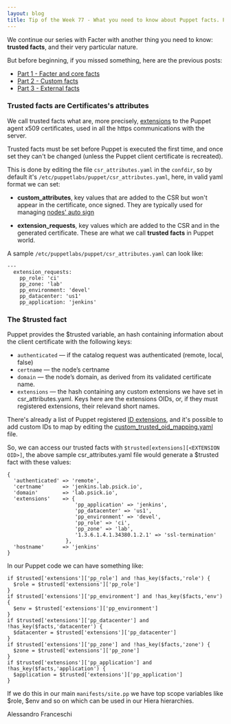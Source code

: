 ```yaml
---
layout: blog
title: Tip of the Week 77 - What you need to know about Puppet facts. Part 4 - Trusted facts
---
```


We continue our series with Facter with another thing you need to know: **trusted facts**, and their very particular nature.

But before beginning, if you missed something, here are the previous posts:
- [Part 1 - Facter and core facts](https://www.example42.com/2018/05/28/what-you-need-to-know-about-puppet-facts-part-1-core_facts/)
- [Part 2 - Custom facts](https://www.example42.com/2018/06/04/what-you-need-to-know-about-puppet-facts-part-2-custom_facts/)
- [Part 3 - External facts](https://www.example42.com/2018/06/11/what-you-need-to-know-about-puppet-facts-part-3-external_facts/)


### Trusted facts are Certificates's attributes

We call trusted facts what are, more precisely, [extensions](https://puppet.com/docs/puppet/5.3/ssl_attributes_extensions.html) to the Puppet agent x509 certificates, used in all the https communications with the server.

Trusted facts must be set before Puppet is executed the first time, and once set they can't be changed (unless the Puppet client certificate is recreated).

This is done by editing the file ```csr_attributes.yaml``` in the ```confdir```, so by default it's ```/etc/puppetlabs/puppet/csr_attributes.yaml```, here, in valid yaml format we can set:

- **custom_attributes**, key values that are added to the CSR but won't appear in the certificate, once signed.
They are typically used for managing [nodes' auto sign](https://puppet.com/docs/puppet/5.3/ssl_autosign.html)

- **extension_requests**, key values which are added to the CSR and in the generated certificate. These are what we call **trusted facts** in Puppet world.

A sample ```/etc/puppetlabs/puppet/csr_attributes.yaml``` can look like:

    ---
      extension_requests:
        pp_role: 'ci'
        pp_zone: 'lab'
        pp_environment: 'devel'
        pp_datacenter: 'us1'
        pp_application: 'jenkins'


### The $trusted fact

Puppet provides the $trusted variable, an hash containing information about the client certificate with the following keys:

- ```authenticated``` — if the catalog request was authenticated (remote, local, false)
- ```certname``` — the node’s certname
- ```domain``` — the node’s domain, as derived from its validated certificate name.
- ```extensions``` — the hash containing any custom extensions we have set in csr_attributes.yaml. Keys here are the extensions OIDs, or, if they must registered extensions, their relevand short names.

There's already a list of Puppet registered [ID extensions](https://puppet.com/docs/puppet/5.3/ssl_attributes_extensions.html#puppet-specific-registered-ids), and it's possible to add custom IDs to map by editing the [custom_trusted_oid_mapping.yaml](https://puppet.com/docs/puppet/5.3/config_file_oid_map.html) file.

So, we can access our trusted facts with ```$trusted[extensions][<EXTENSION OID>]```, the above sample csr_attributes.yaml file would generate a $trusted fact with these values:

    {
      'authenticated' => 'remote',
      'certname'      => 'jenkins.lab.psick.io',
      'domain'        => 'lab.psick.io',
      'extensions'    => {
                          'pp_application' => 'jenkins',
                          'pp_datacenter' => 'us1',
                          'pp_environment' => 'devel',
                          'pp_role' => 'ci',
                          'pp_zone' => 'lab',
                          '1.3.6.1.4.1.34380.1.2.1' => 'ssl-termination'
                       },
      'hostname'      => 'jenkins'
    }

In our Puppet code we can have something like:

    if $trusted['extensions']['pp_role'] and !has_key($facts,'role') {
      $role = $trusted['extensions']['pp_role']
    }
    if $trusted['extensions']['pp_environment'] and !has_key($facts,'env') {
      $env = $trusted['extensions']['pp_environment']
    }
    if $trusted['extensions']['pp_datacenter'] and !has_key($facts,'datacenter') {
      $datacenter = $trusted['extensions']['pp_datacenter']
    }
    if $trusted['extensions']['pp_zone'] and !has_key($facts,'zone') {
      $zone = $trusted['extensions']['pp_zone']
    }
    if $trusted['extensions']['pp_application'] and !has_key($facts,'application') {
      $application = $trusted['extensions']['pp_application']
    }

If we do this in our main ```manifests/site.pp``` we have top scope variables like $role, $env and so on which can be used in our Hiera hierarchies.



Alessandro Franceschi
